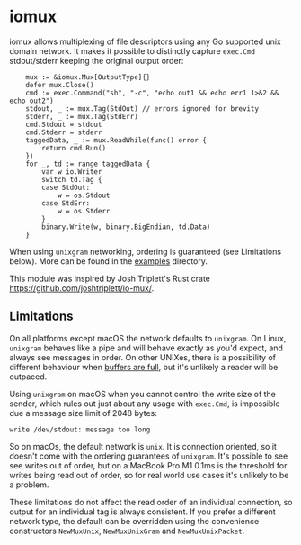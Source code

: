 # iomux

iomux allows multiplexing of file descriptors using any Go supported unix domain network. It makes it possible to distinctly capture `exec.Cmd` stdout/stderr keeping the original output order:

```
	mux := &iomux.Mux[OutputType]{}
	defer mux.Close()
	cmd := exec.Command("sh", "-c", "echo out1 && echo err1 1>&2 && echo out2")
	stdout, _ := mux.Tag(StdOut) // errors ignored for brevity
	stderr, _ := mux.Tag(StdErr)
	cmd.Stdout = stdout
	cmd.Stderr = stderr
	taggedData, _ := mux.ReadWhile(func() error {
		return cmd.Run()
	})
	for _, td := range taggedData {
		var w io.Writer
		switch td.Tag {
		case StdOut:
			w = os.Stdout
		case StdErr:
			w = os.Stderr
		}
		binary.Write(w, binary.BigEndian, td.Data)
	}
```

When using `unixgram` networking, ordering is guaranteed (see Limitations below). More can be found in the [examples](examples) directory.

This module was inspired by Josh Triplett's Rust crate https://github.com/joshtriplett/io-mux/.

## Limitations

On all platforms except macOS the network defaults to `unixgram`. On Linux, `unixgram` behaves like a pipe and will behave exactly as you'd expect, and always see messages in order. On other UNIXes, there is a possibility of different behaviour when [buffers are full](https://docs.rs/io-mux/latest/io_mux/#portability), but it's unlikely a reader will be outpaced.

Using `unixgram` on macOS when you cannot control the write size of the sender, which rules out just about any usage with `exec.Cmd`, is impossible due a message size limit of 2048 bytes:
```
write /dev/stdout: message too long
```

So on macOs, the default network is `unix`. It is connection oriented, so it doesn't come with the ordering guarantees of `unixgram`. It's possible to see see writes out of order, but on a MacBook Pro M1 0.1ms is the threshold for writes being read out of order, so for real world use cases it's unlikely to be a problem.

These limitations do not affect the read order of an individual connection, so output for an individual tag is always consistent. If you prefer a different network type, the default can be overridden using the convenience constructors `NewMuxUnix`, `NewMuxUnixGram` and `NewMuxUnixPacket`.
